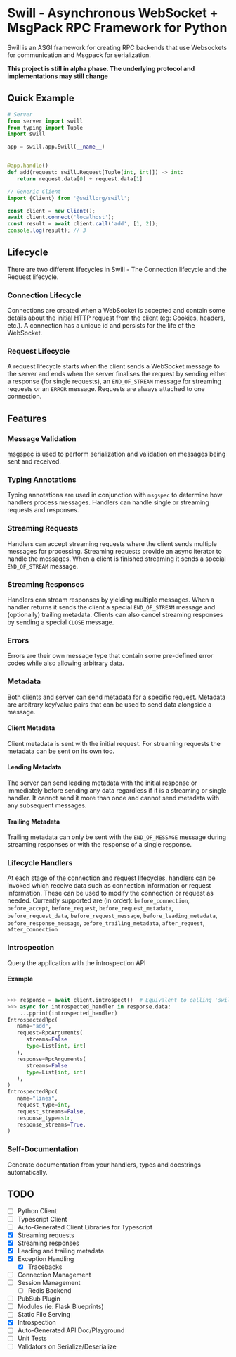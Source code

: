 # Swill - Asynchronous WebSocket + MsgPack RPC Framework for Python

Swill is an ASGI framework for creating RPC backends that use Websockets for communication
and Msgpack for serialization.

**This project is still in alpha phase. The underlying protocol and implementations may still change**

## Quick Example

```python
# Server
from server import swill
from typing import Tuple
import swill

app = swill.app.Swill(__name__)


@app.handle()
def add(request: swill.Request[Tuple[int, int]]) -> int:
   return request.data[0] + request.data[1]
```


```typescript
// Generic Client
import {Client} from '@swillorg/swill';

const client = new Client();
await client.connect('localhost');
const result = await client.call('add', [1, 2]);
console.log(result); // 3
```

## Lifecycle
There are two different lifecycles in Swill - The Connection lifecycle and the Request lifecycle.

### Connection Lifecycle
Connections are created when a WebSocket is accepted and contain some details about the initial
HTTP request from the client (eg: Cookies, headers, etc.). A connection has a unique id and
persists for the life of the WebSocket.

### Request Lifecycle
A request lifecycle starts when the client sends a WebSocket message to the server and ends
when the server finalises the request by sending either a response (for single requests), an
`END_OF_STREAM` message for streaming requests or an `ERROR` message. Requests are always
attached to one connection.


## Features

### Message Validation
[msgspec](https://jcristharif.com/msgspec/) is used to perform serialization and validation
on messages being sent and received. 

### Typing Annotations
Typing annotations are used in conjunction with `msgspec` to determine how handlers process
messages. Handlers can handle single or streaming requests and responses. 

### Streaming Requests
Handlers can accept streaming requests where the client sends multiple messages for
processing. Streaming requests provide an async iterator to handle the messages. When a
client is finished streaming it sends a special `END_OF_STREAM` message.

### Streaming Responses
Handlers can stream responses by yielding multiple messages. When a handler returns it
sends the client a special `END_OF_STREAM` message and (optionally) trailing metadata.
Clients can also cancel streaming responses by sending a special `CLOSE` message.

### Errors
Errors are their own message type that contain some pre-defined error codes while also
allowing arbitrary data.

### Metadata
Both clients and server can send metadata for a specific request. Metadata are arbitrary
key/value pairs that can be used to send data alongside a message.

#### Client Metadata
Client metadata is sent with the initial request. For streaming requests the metadata
can be sent on its own too.

#### Leading Metadata
The server can send leading metadata with the initial response or immediately before
sending any data regardless if it is a streaming or single handler. It cannot send
it more than once and cannot send metadata with any subsequent messages.

#### Trailing Metadata
Trailing metadata can only be sent with the `END_OF_MESSAGE` message during streaming
responses or with the response of a single response.

### Lifecycle Handlers
At each stage of the connection and request lifecycles, handlers can be invoked which
receive data such as connection information or request information. These can be used
to modify the connection or request as needed. Currently supported are (in order):
`before_connection`, `before_accept`, `before_request`, `before_request_metadata`,
`before_request_data`, `before_request_message`, `before_leading_metadata`,
`before_response_message`, `before_trailing_metadata`, `after_request`, `after_connection`

### Introspection
Query the application with the introspection API

#### Example
```python

>>> response = await client.introspect()  # Equivalent to calling 'swill.introspect'
>>> async for introspected_handler in response.data:
    ...pprint(introspected_handler)
IntrospectedRpc(
   name="add",
   request=RpcArguments(
      streams=False
      type=List[int, int]
   ),
   response=RpcArguments(
      streams=False
      type=List[int, int]
   ),
)
IntrospectedRpc(
   name="lines",
   request_type=int,
   request_streams=False,
   response_type=str,
   response_streams=True,
)
```

### Self-Documentation
Generate documentation from your handlers, types and docstrings automatically.

## TODO
 - [ ] Python Client
 - [ ] Typescript Client
 - [ ] Auto-Generated Client Libraries for Typescript
 - [X] Streaming requests
 - [X] Streaming responses
 - [X] Leading and trailing metadata
 - [X] Exception Handling
   - [X] Tracebacks
 - [ ] Connection Management
 - [ ] Session Management
   - [ ] Redis Backend
 - [ ] PubSub Plugin
 - [ ] Modules (ie: Flask Blueprints)
 - [ ] Static File Serving
 - [X] Introspection
 - [ ] Auto-Generated API Doc/Playground 
 - [ ] Unit Tests
 - [ ] Validators on Serialize/Deserialize
